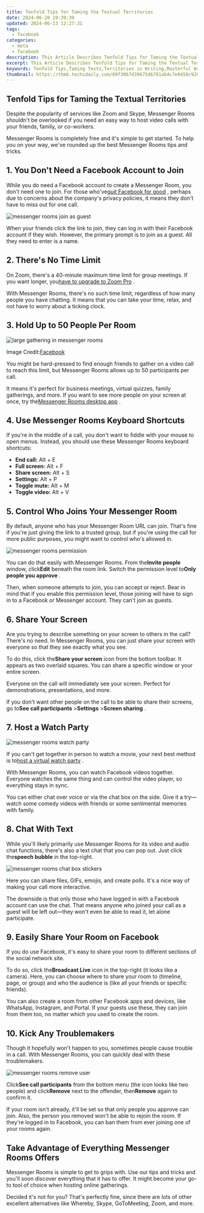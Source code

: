 ```yaml
---
title: Tenfold Tips for Taming the Textual Territories
date: 2024-06-20 19:39:39
updated: 2024-06-23 12:27:31
tags:
  - facebook
categories:
  - meta
  - facebook
description: This Article Describes Tenfold Tips for Taming the Textual Territories
excerpt: This Article Describes Tenfold Tips for Taming the Textual Territories
keywords: Tenfold Tips,Taming Texts,Territories in Writing,Masterful Writings,Text Taming Techniques,Writing Command Strategies,Content Conquer Methods
thumbnail: https://thmb.techidaily.com/69f3067d39675d6781ab4c7e0458c920b25824edab0f0d8186f7e1accf89f14a.jpg
---
```


## Tenfold Tips for Taming the Textual Territories

 Despite the popularity of services like Zoom and Skype, Messenger Rooms shouldn't be overlooked if you need an easy way to host video calls with your friends, family, or co-workers.

 Messenger Rooms is completely free and it's simple to get started. To help you on your way, we've rounded up the best Messenger Rooms tips and tricks.

## 1\. You Don't Need a Facebook Account to Join

 While you do need a Facebook account to create a Messenger Room, you don't need one to join. For those who've[quit Facebook for good](https://www.makeuseof.com/tag/alternative-apps-quit-facebook/) , perhaps due to concerns about the company's privacy policies, it means they don't have to miss out for one call.

![messenger rooms join as guest](https://static1.makeuseofimages.com/wordpress/wp-content/uploads/2021/10/messenger-rooms-join-as-guest.jpg)

 When your friends click the link to join, they can log in with their Facebook account if they wish. However, the primary prompt is to join as a guest. All they need to enter is a name.

## 2\. There's No Time Limit

 On Zoom, there's a 40-minute maximum time limit for group meetings. If you want longer, you[have to upgrade to Zoom Pro](https://www.makeuseof.com/benefits-of-upgrading-zoom-pro/) .

 With Messenger Rooms, there's no such time limit, regardless of how many people you have chatting. It means that you can take your time, relax, and not have to worry about a ticking clock.

## 3\. Hold Up to 50 People Per Room

![large gathering in messenger rooms](https://static1.makeuseofimages.com/wordpress/wp-content/uploads/2021/10/large-gathering-in-messenger-rooms.jpg)

 Image Credit:[Facebook](https://www.messenger.com/rooms/)

 You might be hard-pressed to find enough friends to gather on a video call to reach this limit, but Messenger Rooms allows up to 50 participants per call.

 It means it's perfect for business meetings, virtual quizzes, family gatherings, and more. If you want to see more people on your screen at once, try the[Messenger Rooms desktop app](https://www.messenger.com/desktop) .

## 4\. Use Messenger Rooms Keyboard Shortcuts

 If you're in the middle of a call, you don't want to fiddle with your mouse to open menus. Instead, you should use these Messenger Rooms keyboard shortcuts:

* **End call:** Alt + E
* **Full screen:** Alt + F
* **Share screen:** Alt + S
* **Settings:** Alt + P
* **Toggle mute:** Alt + M
* **Toggle video:** Alt + V

## 5\. Control Who Joins Your Messenger Room

 By default, anyone who has your Messenger Room URL can join. That's fine if you're just giving the link to a trusted group, but if you're using the call for more public purposes, you might want to control who's allowed in.

![messenger rooms permission](https://static1.makeuseofimages.com/wordpress/wp-content/uploads/2021/10/messenger-rooms-permission.JPG)

 You can do that easily with Messenger Rooms. From the**Invite people** window, click**Edit** beneath the room link. Switch the permission level to**Only people you approve** .

 Then, when someone attempts to join, you can accept or reject. Bear in mind that if you enable this permission level, those joining will have to sign in to a Facebook or Messenger account. They can't join as guests.

## 6\. Share Your Screen

 Are you trying to describe something on your screen to others in the call? There's no need. In Messenger Rooms, you can just share your screen with everyone so that they see exactly what you see.

 To do this, click the**Share your screen** icon from the bottom toolbar. It appears as two overlaid squares. You can share a specific window or your entire screen.

 Everyone on the call will immediately see your screen. Perfect for demonstrations, presentations, and more.

 If you don't want other people on the call to be able to share their screens, go to**See call participants** \>**Settings** \>**Screen sharing** .

## 7\. Host a Watch Party

![messenger rooms watch party](https://static1.makeuseofimages.com/wordpress/wp-content/uploads/2021/10/messenger-rooms-watch-party.jpg)

 If you can't get together in person to watch a movie, your next best method is to[host a virtual watch party](https://www.makeuseof.com/how-to-host-virtual-watch-party/) .

 With Messenger Rooms, you can watch Facebook videos together. Everyone watches the same thing and can control the video player, so everything stays in sync.

 You can either chat over voice or via the chat box on the side. Give it a try—watch some comedy videos with friends or some sentimental memories with family.

## 8\. Chat With Text

 While you'll likely primarily use Messenger Rooms for its video and audio chat functions, there's also a text chat that you can pop out. Just click the**speech bubble** in the top-right.

![messenger rooms chat box stickers](https://static1.makeuseofimages.com/wordpress/wp-content/uploads/2021/10/messenger-rooms-chat-box-stickers.jpg)

 Here you can share files, GIFs, emojis, and create polls. It's a nice way of making your call more interactive.

 The downside is that only those who have logged in with a Facebook account can use the chat. That means anyone who joined your call as a guest will be left out—they won't even be able to read it, let alone participate.

## 9\. Easily Share Your Room on Facebook

 If you do use Facebook, it's easy to share your room to different sections of the social network site.

 To do so, click the**Broadcast Live** icon in the top-right (it looks like a camera). Here, you can choose where to share your room to (timeline, page, or group) and who the audience is (like all your friends or specific friends).

 You can also create a room from other Facebook apps and devices, like WhatsApp, Instagram, and Portal. If your guests use these, they can join from them too, no matter which you used to create the room.

## 10\. Kick Any Troublemakers

 Though it hopefully won't happen to you, sometimes people cause trouble in a call. With Messenger Rooms, you can quickly deal with these troublemakers.

![messenger rooms remove user](https://static1.makeuseofimages.com/wordpress/wp-content/uploads/2021/10/messenger-rooms-remove-user.jpg)

 Click**See call participants** from the bottom menu (the icon looks like two people) and click**Remove** next to the offender, then**Remove** again to confirm it.

 If your room isn't already, it'll be set so that only people you approve can join. Also, the person you removed won't be able to rejoin the room. If they're logged in to Facebook, you can ban them from ever joining one of your rooms again.

## Take Advantage of Everything Messenger Rooms Offers

 Messenger Rooms is simple to get to grips with. Use our tips and tricks and you'll soon discover everything that it has to offer. It might become your go-to tool of choice when hosting online gatherings.

 Decided it's not for you? That's perfectly fine, since there are lots of other excellent alternatives like Whereby, Skype, GoToMeeting, Zoom, and more.


<ins class="adsbygoogle"
     style="display:block"
     data-ad-format="autorelaxed"
     data-ad-client="ca-pub-7571918770474297"
     data-ad-slot="1223367746"></ins>



<ins class="adsbygoogle"
     style="display:block"
     data-ad-client="ca-pub-7571918770474297"
     data-ad-slot="8358498916"
     data-ad-format="auto"
     data-full-width-responsive="true"></ins>
